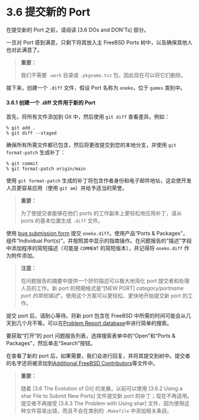 # 3.6 提交新的 Port

在提交新的 Port 之前，请阅读 [3.6 DOs and DON'Ts] 部分。

一旦对 Port 感到满意，只剩下将其放入主 FreeBSD Ports 树中，以及确保其他人也对此满意了。

> **重要：**
>
> 我们不需要 `.work` 目录或 `.pkgname.txz` 包，因此现在可以将它们删除。

接下来，创建一个 `.diff` 文件，假设 Port 名称为 `oneko`，位于 `games` 类别中。

#### 3.6.1 创建一个 .diff 文件用于新的 Port

首先，将所有文件添加到 Git 中，然后使用 `git diff` 查看差异。例如：

```shell
% git add .
% git diff --staged
```

确保所有所需文件都已包含，然后将更改提交到您的本地分支，并使用 `git format-patch` 生成补丁：

```shell
% git commit
% git format-patch origin/main
```

使用 `git format-patch` 生成的补丁将包含作者身份和电子邮件地址，这会使开发人员更容易应用（使用 `git am`）并给予适当的荣誉。

> **重要：**
>
> 为了使提交者能够在他们 ports 的工作副本上更轻松地应用补丁，请从 ports 的基本位置生成 `.diff` 文件。

使用 [bug submission form](https://bugs.freebsd.org/submit/) 提交 `oneko.diff`。使用产品“Ports & Packages”，组件“Individual Port(s)”，并按照其中显示的指南操作。在问题报告的“描述”字段中添加程序的简短描述（可能是 `COMMENT` 的简短版本），并记得将 `oneko.diff` 作为附件添加。

> **注意：**
>
> 在问题报告的摘要中提供一个好的描述可以极大地简化 port 提交者和处理人员的工作。新 port 的预期格式是“[NEW PORT] _category/portname  port 的简短描述_”。使用这个方案可以更轻松、更快地开始提交新 port 的工作。

提交 port 后，请耐心等待。将新 port 包含在 FreeBSD 中所需的时间可能会从几天到几个月不等。可以在[Problem Report database](https://bugs.freebsd.org/bugzilla/query.cgi)中进行简单的搜索。

要获取“打开”的 port 问题报告列表，选择搜索表单中的“Open”和“Ports & Packages”，然后单击“Search”按钮。

在查看了新的 port 后，如果需要，我们会进行回复，并将其提交到树中。提交者的名字还将被添加到[Additional FreeBSD Contributors](https://www.freebsd.org/doc/en_US.ISO8859-1/articles/contributors/contrib-additional.html)等文件中。

> **重要：**
>
> 随着 [3.6 The Evolution of Git] 的发展，以前可以使用 [3.6.2 Using a shar File to Submit New Ports] 文件提交新 port 的补丁；现在不再适用。提交者不再接受 [3.6.3 The Problem with Using shar] 文件，因为使用这种文件容易出错，而且不会在类别的 `.Makefile` 中添加相关条目。

